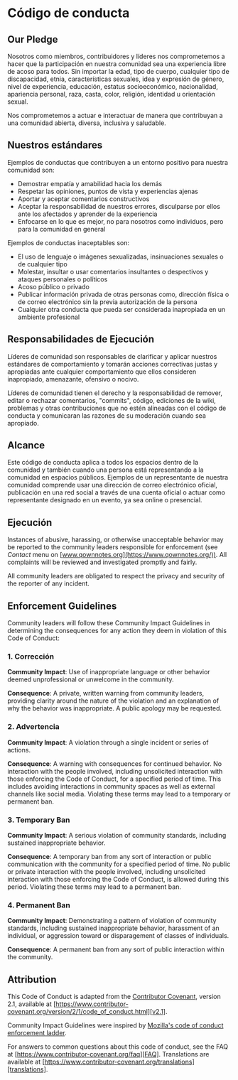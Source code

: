 # Código de conducta

## Our Pledge

Nosotros como miembros, contribuidores y líderes nos comprometemos a hacer que la participación en nuestra comunidad sea una experiencia libre de acoso para todos. Sin importar la edad, tipo de cuerpo, cualquier tipo de discapacidad, etnia, características sexuales, idea y expresión de género, nivel de experiencia, educación, estatus socioeconómico, nacionalidad, apariencia personal, raza, casta, color, religión, identidad u orientación sexual.

Nos comprometemos a actuar e interactuar de manera que contribuyan a una comunidad abierta, diversa, inclusiva y saludable.

## Nuestros estándares

Ejemplos de conductas que contribuyen a un entorno positivo para nuestra comunidad son:

* Demostrar empatía y amabilidad hacia los demás
* Respetar las opiniones, puntos de vista y experiencias ajenas
* Aportar y aceptar comentarios constructivos
* Aceptar la responsabilidad de nuestros errores, disculparse por ellos ante los afectados y aprender de la experiencia
* Enfocarse en lo que es mejor, no para nosotros como individuos, pero para la comunidad en general

Ejemplos de conductas inaceptables son:

* El uso de lenguaje o imágenes sexualizadas, insinuaciones sexuales o de cualquier tipo
* Molestar, insultar o usar comentarios insultantes o despectivos y ataques personales o políticos
* Acoso público o privado
* Publicar información privada de otras personas como, dirección física o de correo electrónico sin la previa autorización de la persona
* Cualquier otra conducta que pueda ser considerada inapropiada en un ambiente profesional

## Responsabilidades de Ejecución

Líderes de comunidad son responsables de clarificar y aplicar nuestros estándares de comportamiento y tomarán acciones correctivas justas y apropiadas ante cualquier comportamiento que ellos consideren inapropiado, amenazante, ofensivo o nocivo.

Líderes de comunidad tienen el derecho y la responsabilidad de remover, editar o rechazar comentarios, "commits", código, ediciones de la wiki, problemas y otras contribuciones que no estén alineadas con el código de conducta y comunicaran las razones de su moderación cuando sea apropiado.

## Alcance

Este código de conducta aplica a todos los espacios dentro de la comunidad y también cuando una persona está representando a la comunidad en espacios públicos. Ejemplos de un representante de nuestra comunidad comprende usar una dirección de correo electrónico oficial, publicación en una red social a través de una cuenta oficial o actuar como representante designado en un evento, ya sea online o presencial.

## Ejecución

Instances of abusive, harassing, or otherwise unacceptable behavior may be reported to the community leaders responsible for enforcement (see *Contact* menu on [www.qownnotes.org](https://www.qownnotes.org/)). All complaints will be reviewed and investigated promptly and fairly.

All community leaders are obligated to respect the privacy and security of the reporter of any incident.

## Enforcement Guidelines

Community leaders will follow these Community Impact Guidelines in determining the consequences for any action they deem in violation of this Code of Conduct:

### 1. Corrección

**Community Impact**: Use of inappropriate language or other behavior deemed unprofessional or unwelcome in the community.

**Consequence**: A private, written warning from community leaders, providing clarity around the nature of the violation and an explanation of why the behavior was inappropriate. A public apology may be requested.

### 2. Advertencia

**Community Impact**: A violation through a single incident or series of actions.

**Consequence**: A warning with consequences for continued behavior. No interaction with the people involved, including unsolicited interaction with those enforcing the Code of Conduct, for a specified period of time. This includes avoiding interactions in community spaces as well as external channels like social media. Violating these terms may lead to a temporary or permanent ban.

### 3. Temporary Ban

**Community Impact**: A serious violation of community standards, including sustained inappropriate behavior.

**Consequence**: A temporary ban from any sort of interaction or public communication with the community for a specified period of time. No public or private interaction with the people involved, including unsolicited interaction with those enforcing the Code of Conduct, is allowed during this period. Violating these terms may lead to a permanent ban.

### 4. Permanent Ban

**Community Impact**: Demonstrating a pattern of violation of community standards, including sustained inappropriate behavior, harassment of an individual, or aggression toward or disparagement of classes of individuals.

**Consequence**: A permanent ban from any sort of public interaction within the community.

## Attribution

This Code of Conduct is adapted from the [Contributor Covenant][homepage], version 2.1, available at [https://www.contributor-covenant.org/version/2/1/code_of_conduct.html][v2.1].

Community Impact Guidelines were inspired by [Mozilla's code of conduct enforcement ladder][Mozilla CoC].

For answers to common questions about this code of conduct, see the FAQ at [https://www.contributor-covenant.org/faq][FAQ]. Translations are available at [https://www.contributor-covenant.org/translations][translations].

[homepage]: https://www.contributor-covenant.org
[v2.1]: https://www.contributor-covenant.org/version/2/1/code_of_conduct.html
[Mozilla CoC]: https://github.com/mozilla/diversity
[FAQ]: https://www.contributor-covenant.org/faq
[translations]: https://www.contributor-covenant.org/translations

